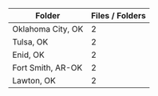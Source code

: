 | Folder            |   Files / Folders |
|-------------------|-------------------|
| Oklahoma City, OK |                 2 |
| Tulsa, OK         |                 2 |
| Enid, OK          |                 2 |
| Fort Smith, AR-OK |                 2 |
| Lawton, OK        |                 2 |
